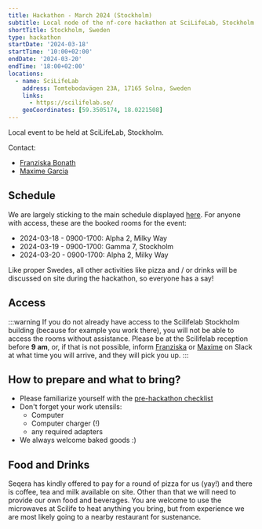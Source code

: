 ```yaml
---
title: Hackathon - March 2024 (Stockholm)
subtitle: Local node of the nf-core hackathon at SciLifeLab, Stockholm.
shortTitle: Stockholm, Sweden
type: hackathon
startDate: '2024-03-18'
startTime: '10:00+02:00'
endDate: '2024-03-20'
endTime: '18:00+02:00'
locations:
  - name: SciLifeLab
    address: Tomtebodavägen 23A, 17165 Solna, Sweden
    links:
      - https://scilifelab.se/
    geoCoordinates: [59.3505174, 18.0221508]
---
```


Local event to be held at SciLifeLab, Stockholm.

Contact:

- [<i class="fab fa-slack"></i> Franziska Bonath](https://nfcore.slack.com/team/UGP9YUCKD)
- [<i class="fab fa-slack"></i> Maxime Garcia](https://nfcore.slack.com/team/UE6D8290F)

## Schedule

We are largely sticking to the main schedule displayed [here](https://nf-co.re/events/2024/hackathon-march-2024#schedule). For anyone with access, these are the booked rooms for the event:

- 2024-03-18 - 0900-1700: Alpha 2, Milky Way
- 2024-03-19 - 0900-1700: Gamma 7, Stockholm
- 2024-03-20 - 0900-1700: Alpha 2, Milky Way

Like proper Swedes, all other activities like pizza and / or drinks will be discussed on site during the hackathon, so everyone has a say!

## Access

:::warning
If you do not already have access to the Scilifelab Stockholm building (because for example you work there), you will not be able to access the rooms without assistance. Please be at the Scilifelab reception before **9 am**, or, if that is not possible, inform [Franziska](https://nfcore.slack.com/team/UGP9YUCKD) or [Maxime](https://nfcore.slack.com/team/UE6D8290F) on Slack at what time you will arrive, and they will pick you up.
:::

## How to prepare and what to bring?

- Please familiarize yourself with the [pre-hackathon checklist](https://nf-co.re/events/2024/hackathon-march-2024#pre-hackathon-checklist)
- Don't forget your work utensils:
  - Computer
  - Computer charger (!)
  - any required adapters
- We always welcome baked goods :)

## Food and Drinks

Seqera has kindly offered to pay for a round of pizza for us (yay!) and there is coffee, tea and milk available on site. Other than that we will need to provide our own food and beverages. You are welcome to use the microwaves at Scilife to heat anything you bring, but from experience we are most likely going to a nearby restaurant for sustenance.
